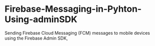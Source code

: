 # Firebase-Messaging-in-Pyhton-Using-adminSDK
Sending Firebase Cloud Messaging (FCM) messages to mobile devices using the Firebase Admin SDK,

